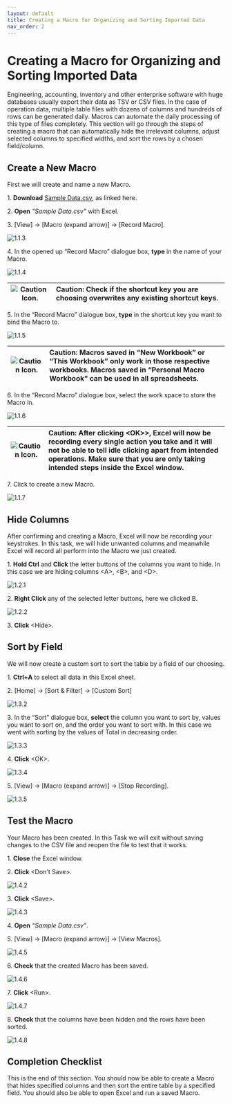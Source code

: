 ```yaml
---
layout: default
title: Creating a Macro for Organizing and Sorting Imported Data
nav_order: 2
---
```


# Creating a Macro for Organizing and Sorting Imported Data

Engineering, accounting, inventory and other enterprise software with huge databases usually export their data as TSV or CSV files. In the case of operation data, multiple table files with dozens of columns and hundreds of rows can be generated daily. Macros can automate the daily processing of this type of files completely. This section will go through the steps of creating a macro that can automatically hide the irrelevant columns, adjust selected columns to specified widths, and sort the rows by a chosen field/column.

## Create a New Macro

First we will create and name a new Macro.

1\. **Download** [Sample Data.csv](https://github.com/chase-lsc/Task-Automation-With-Excel-Macros/blob/gh-pages/sampleData/Sample_Data.csv), as linked here.

2\. **Open** *"Sample Data.csv"* with Excel.

3\. [View] -> [Macro (expand arrow)] -> [Record Macro].

![1.1.3](https://github.com/chase-lsc/Task-Automation-With-Excel-Macros/blob/gh-pages/images/1.1.3.png?raw=true)

4\. In the opened up “Record Macro” dialogue box, **type** in the name of your Macro.

![1.1.4](https://github.com/chase-lsc/Task-Automation-With-Excel-Macros/blob/gh-pages/images/1.1.4.PNG?raw=true)

|![Caution Icon.](https://github.com/chase-lsc/Task-Automation-With-Excel-Macros/blob/gh-pages/images/caution.PNG?raw=true) |**Caution**: Check if the shortcut key you are choosing overwrites any existing shortcut keys.|
|-----|:------|

5\. In the “Record Macro” dialogue box, **type** in the shortcut key you want to bind the Macro to.

![1.1.5](https://github.com/chase-lsc/Task-Automation-With-Excel-Macros/blob/gh-pages/images/1.1.5.PNG?raw=true)

|![Caution Icon.](https://github.com/chase-lsc/Task-Automation-With-Excel-Macros/blob/gh-pages/images/caution.PNG?raw=true) |**Caution**: Macros saved in “New Workbook” or “This Workbook” only work in those respective workbooks. Macros saved in “Personal Macro Workbook” can be used in all spreadsheets.|
|-----|:------|

6\. In the “Record Macro” dialogue box, select the work space to store the Macro in.

![1.1.6](https://github.com/chase-lsc/Task-Automation-With-Excel-Macros/blob/gh-pages/images/1.1.6.PNG?raw=true)

|![Caution Icon.](https://github.com/chase-lsc/Task-Automation-With-Excel-Macros/blob/gh-pages/images/caution.PNG?raw=true) |**Caution**: After clicking &lt;OK&gt;>, Excel will now be recording every single action you take and it will not be able to tell idle clicking apart from intended operations. Make sure that you are only taking intended steps inside the Excel window.|
|-----|:------|

7\. Click <OK> to create a new Macro.
  
![1.1.7](https://github.com/chase-lsc/Task-Automation-With-Excel-Macros/blob/gh-pages/images/1.1.7.PNG?raw=true)

## Hide Columns

After confirming and creating a Macro, Excel will now be recording your keystrokes. In this task, we will hide unwanted columns and meanwhile Excel will record all perform into the Macro we just created.

1\. **Hold Ctrl** and **Click** the letter buttons of the columns you want to hide. In this case we are hiding columns &lt;A&gt;, &lt;B&gt;, and &lt;D&gt;.

![1.2.1](https://github.com/chase-lsc/Task-Automation-With-Excel-Macros/blob/gh-pages/images/1.2.1.PNG?raw=true)

2\. **Right Click** any of the selected letter buttons, here we clicked B.

![1.2.2](https://github.com/chase-lsc/Task-Automation-With-Excel-Macros/blob/gh-pages/images/1.2.2.PNG?raw=true)

3\. **Click** &lt;Hide&gt;.

## Sort by Field

We will now create a custom sort to sort the table by a field of our choosing.

1\. **Ctrl+A** to select all data in this Excel sheet.

2\. [Home] -> [Sort & Filter] -> [Custom Sort]

![1.3.2](https://github.com/chase-lsc/Task-Automation-With-Excel-Macros/blob/gh-pages/images/1.3.2.PNG?raw=true)

3\. In the “Sort” dialogue box, **select** the column you want to sort by, values you want to sort on, and the order you want to sort with. In this case we went with sorting by the values of Total in decreasing order.

![1.3.3](https://github.com/chase-lsc/Task-Automation-With-Excel-Macros/blob/gh-pages/images/1.3.3.PNG?raw=true)

4\. **Click** &lt;OK&gt;.

![1.3.4](https://github.com/chase-lsc/Task-Automation-With-Excel-Macros/blob/gh-pages/images/1.3.4.PNG?raw=true)

5\. [View] -> [Macro (expand arrow)] -> [Stop Recording].

![1.3.5](https://github.com/chase-lsc/Task-Automation-With-Excel-Macros/blob/gh-pages/images/1.3.5.PNG?raw=true)

## Test the Macro

Your Macro has been created. In this Task we will exit without saving changes to the CSV file and reopen the file to test that it works.

1\. **Close** the Excel window.

2\. **Click** &lt;Don't Save&gt;.

![1.4.2](https://github.com/chase-lsc/Task-Automation-With-Excel-Macros/blob/gh-pages/images/1.4.2.PNG?raw=true)

3\. **Click** &lt;Save&gt;.

![1.4.3](https://github.com/chase-lsc/Task-Automation-With-Excel-Macros/blob/gh-pages/images/1.4.3.PNG?raw=true)

4\. **Open** *“Sample Data.csv”*.

5\. [View] -> [Macro (expand arrow)] -> [View Macros].

![1.4.5](https://github.com/chase-lsc/Task-Automation-With-Excel-Macros/blob/gh-pages/images/1.4.5.PNG?raw=true)

6\. **Check** that the created Macro has been saved.

![1.4.6](https://github.com/chase-lsc/Task-Automation-With-Excel-Macros/blob/gh-pages/images/1.4.6.PNG?raw=true)

7\. **Click** &lt;Run&gt;.

![1.4.7](https://github.com/chase-lsc/Task-Automation-With-Excel-Macros/blob/gh-pages/images/1.4.7.PNG?raw=true)

8\. **Check** that the columns have been hidden and the rows have been sorted.

![1.4.8](https://github.com/chase-lsc/Task-Automation-With-Excel-Macros/blob/gh-pages/images/1.4.8.PNG?raw=true)


## Completion Checklist

This is the end of this section. You should now be able to create a Macro that hides specified columns and then sort the entire table by a specified field. You should also be able to open Excel and run a saved Macro. 







